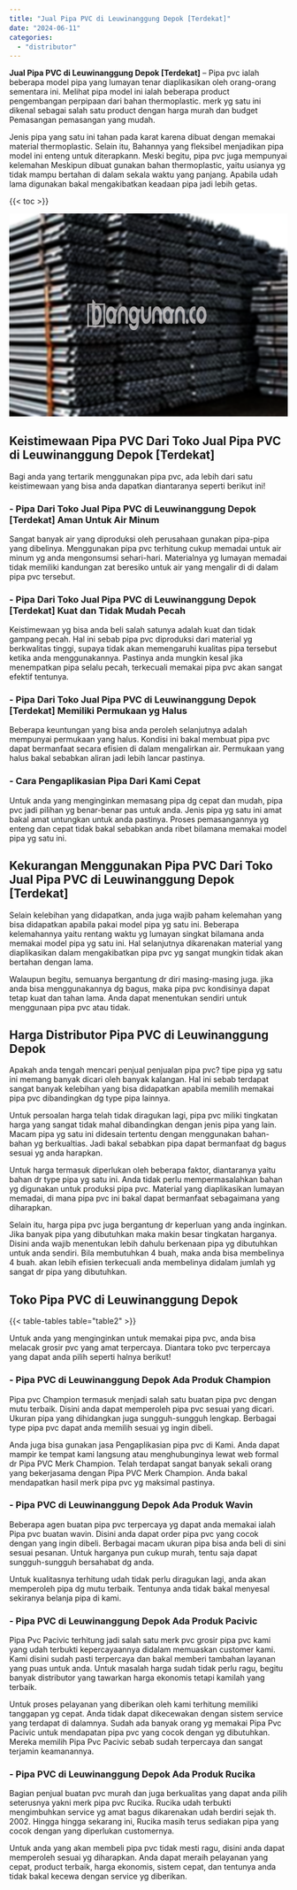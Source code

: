 ```yaml
---
title: "Jual Pipa PVC di Leuwinanggung Depok [Terdekat]"
date: "2024-06-11"
categories: 
  - "distributor"
---
```


**Jual Pipa PVC di Leuwinanggung Depok \[Terdekat\]** – Pipa pvc ialah beberapa model pipa yang lumayan tenar diaplikasikan oleh orang-orang sementara ini. Melihat pipa model ini ialah beberapa product pengembangan perpipaan dari bahan thermoplastic. merk yg satu ini dikenal sebagai salah satu product dengan harga murah dan budget Pemasangan pemasangan yang mudah.

Jenis pipa yang satu ini tahan pada karat karena dibuat dengan memakai material thermoplastic. Selain itu, Bahannya yang fleksibel menjadikan pipa model ini enteng untuk diterapkann. Meski begitu, pipa pvc juga mempunyai kelemahan Meskipun dibuat gunakan bahan thermoplastic, yaitu usianya yg tidak mampu bertahan di dalam sekala waktu yang panjang. Apabila udah lama digunakan bakal mengakibatkan keadaan pipa jadi lebih getas.

{{< toc >}}

![Jual Pipa PVC di Leuwinanggung Depok [Terdekat]](/images/jaul-pipa-pvc-46.png)

## Keistimewaan Pipa PVC Dari Toko Jual Pipa PVC di Leuwinanggung Depok \[Terdekat\]

Bagi anda yang tertarik menggunakan pipa pvc, ada lebih dari satu keistimewaan yang bisa anda dapatkan diantaranya seperti berikut ini!

### \- Pipa Dari Toko Jual Pipa PVC di Leuwinanggung Depok \[Terdekat\] Aman Untuk Air Minum

Sangat banyak air yang diproduksi oleh perusahaan gunakan pipa-pipa yang dibelinya. Menggunakan pipa pvc terhitung cukup memadai untuk air minum yg anda mengonsumsi sehari-hari. Materialnya yg lumayan memadai tidak memiliki kandungan zat beresiko untuk air yang mengalir di di dalam pipa pvc tersebut.

### \- Pipa Dari Toko Jual Pipa PVC di Leuwinanggung Depok \[Terdekat\] Kuat dan Tidak Mudah Pecah

Keistimewaan yg bisa anda beli salah satunya adalah kuat dan tidak gampang pecah. Hal ini sebab pipa pvc diproduksi dari material yg berkwalitas tinggi, supaya tidak akan memengaruhi kualitas pipa tersebut ketika anda menggunakannya. Pastinya anda mungkin kesal jika menempatkan pipa selalu pecah, terkecuali memakai pipa pvc akan sangat efektif tentunya.

### \- Pipa Dari Toko Jual Pipa PVC di Leuwinanggung Depok \[Terdekat\] Memiliki Permukaan yg Halus

Beberapa keuntungan yang bisa anda peroleh selanjutnya adalah mempunyai permukaan yang halus. Kondisi ini bakal membuat pipa pvc dapat bermanfaat secara efisien di dalam mengalirkan air. Permukaan yang halus bakal sebabkan aliran jadi lebih lancar pastinya.

### \- Cara Pengaplikasian Pipa Dari Kami Cepat

Untuk anda yang menginginkan memasang pipa dg cepat dan mudah, pipa pvc jadi pilihan yg benar-benar pas untuk anda. Jenis pipa yg satu ini amat bakal amat untungkan untuk anda pastinya. Proses pemasangannya yg enteng dan cepat tidak bakal sebabkan anda ribet bilamana memakai model pipa yg satu ini.

## Kekurangan Menggunakan Pipa PVC Dari Toko Jual Pipa PVC di Leuwinanggung Depok \[Terdekat\]

Selain kelebihan yang didapatkan, anda juga wajib paham kelemahan yang bisa didapatkan apabila pakai model pipa yg satu ini. Beberapa kelemahannya yaitu rentang waktu yg lumayan singkat bilamana anda memakai model pipa yg satu ini. Hal selanjutnya dikarenakan material yang diaplikasikan dalam mengakibatkan pipa pvc yg sangat mungkin tidak akan bertahan dengan lama.

Walaupun begitu, semuanya bergantung dr diri masing-masing juga. jika anda bisa menggunakannya dg bagus, maka pipa pvc kondisinya dapat tetap kuat dan tahan lama. Anda dapat menentukan sendiri untuk menggunaan pipa pvc atau tidak.

## Harga Distributor Pipa PVC di Leuwinanggung Depok

Apakah anda tengah mencari penjual penjualan pipa pvc? tipe pipa yg satu ini memang banyak dicari oleh banyak kalangan. Hal ini sebab terdapat sangat banyak kelebihan yang bisa didapatkan apabila memilih memakai pipa pvc dibandingkan dg type pipa lainnya.

Untuk persoalan harga telah tidak diragukan lagi, pipa pvc miliki tingkatan harga yang sangat tidak mahal dibandingkan dengan jenis pipa yang lain. Macam pipa yg satu ini didesain tertentu dengan menggunakan bahan-bahan yg berkualtias. Jadi bakal sebabkan pipa dapat bermanfaat dg bagus sesuai yg anda harapkan.

Untuk harga termasuk diperlukan oleh beberapa faktor, diantaranya yaitu bahan dr type pipa yg satu ini. Anda tidak perlu mempermasalahkan bahan yg digunakan untuk produksi pipa pvc. Material yang diaplikasikan lumayan memadai, di mana pipa pvc ini bakal dapat bermanfaat sebagaimana yang diharapkan.

Selain itu, harga pipa pvc juga bergantung dr keperluan yang anda inginkan. Jika banyak pipa yang dibutuhkan maka makin besar tingkatan harganya. Disini anda wajib menentukan lebih dahulu berkenaan pipa yg dibutuhkan untuk anda sendiri. Bila membutuhkan 4 buah, maka anda bisa membelinya 4 buah. akan lebih efisien terkecuali anda membelinya didalam jumlah yg sangat dr pipa yang dibutuhkan.

## Toko Pipa PVC di Leuwinanggung Depok

{{< table-tables table="table2" >}}

Untuk anda yang menginginkan untuk memakai pipa pvc, anda bisa melacak grosir pvc yang amat terpercaya. Diantara toko pvc terpercaya yang dapat anda pilih seperti halnya berikut!

### \- Pipa PVC di Leuwinanggung Depok Ada Produk Champion

Pipa pvc Champion termasuk menjadi salah satu buatan pipa pvc dengan mutu terbaik. Disini anda dapat memperoleh pipa pvc sesuai yang dicari. Ukuran pipa yang dihidangkan juga sungguh-sungguh lengkap. Berbagai type pipa pvc dapat anda memilih sesuai yg ingin dibeli.

Anda juga bisa gunakan jasa Pengaplikasian pipa pvc di Kami. Anda dapat mampir ke tempat kami langsung atau menghubunginya lewat web formal dr Pipa PVC Merk Champion. Telah terdapat sangat banyak sekali orang yang bekerjasama dengan Pipa PVC Merk Champion. Anda bakal mendapatkan hasil merk pipa pvc yg maksimal pastinya.

### \- Pipa PVC di Leuwinanggung Depok Ada Produk Wavin

Beberapa agen buatan pipa pvc terpercaya yg dapat anda memakai ialah Pipa pvc buatan wavin. Disini anda dapat order pipa pvc yang cocok dengan yang ingin dibeli. Berbagai macam ukuran pipa bisa anda beli di sini sesuai pesanan. Untuk harganya pun cukup murah, tentu saja dapat sungguh-sungguh bersahabat dg anda.

Untuk kualitasnya terhitung udah tidak perlu diragukan lagi, anda akan memperoleh pipa dg mutu terbaik. Tentunya anda tidak bakal menyesal sekiranya belanja pipa di kami.

### \- Pipa PVC di Leuwinanggung Depok Ada Produk Pacivic

Pipa Pvc Pacivic terhitung jadi salah satu merk pvc grosir pipa pvc kami yang udah terbukti kepercayaannya didalam memuaskan customer kami. Kami disini sudah pasti terpercaya dan bakal memberi tambahan layanan yang puas untuk anda. Untuk masalah harga sudah tidak perlu ragu, begitu banyak distributor yang tawarkan harga ekonomis tetapi kamilah yang terbaik.

Untuk proses pelayanan yang diberikan oleh kami terhitung memiliki tanggapan yg cepat. Anda tidak dapat dikecewakan dengan sistem service yang terdapat di dalamnya. Sudah ada banyak orang yg memakai Pipa Pvc Pacivic untuk mendapatan pipa pvc yang cocok dengan yg dibutuhkan. Mereka memilih Pipa Pvc Pacivic sebab sudah terpercaya dan sangat terjamin keamanannya.

### \- Pipa PVC di Leuwinanggung Depok Ada Produk Rucika

Bagian penjual buatan pvc murah dan juga berkualitas yang dapat anda pilih seterusnya yakni merk pipa pvc Rucika. Rucika udah terbukti mengimbuhkan service yg amat bagus dikarenakan udah berdiri sejak th. 2002. Hingga hingga sekarang ini, Rucika masih terus sediakan pipa yang cocok dengan yang diperlukan customernya.

Untuk anda yang akan membeli pipa pvc tidak mesti ragu, disini anda dapat memperoleh sesuai yg diharapkan. Anda dapat meraih pelayanan yang cepat, product terbaik, harga ekonomis, sistem cepat, dan tentunya anda tidak bakal kecewa dengan service yg diberikan.
